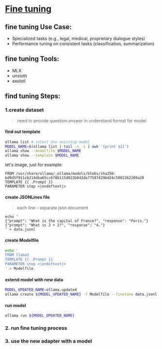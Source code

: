 # [Fine tuning](./ai-tools-fine-tuning.md)

## fine tuning Use Case:
* Specialized tasks (e.g., legal, medical, proprietary dialogue styles)
* Performance tuning on consistent tasks (classification, summarization)

## fine tuning Tools:
* MLX
* unsloth
* axolotl

## find tuning Steps:
### 1.create dataset 
> need to provide question:answer in understand format for model 
#### find out template
```sh
ollama list # select one existing model 
MODEL_NAME=$(ollama list | tail -n -1 | awk '{print $1}')
ollama show --modelfile $MODEL_NAME
ollama show --template $MODEL_NAME
```
let's image, just for example:
```docker
FROM /usr/share/ollama/.ollama/models/blobs/sha256-bd9d5f911cb214dba65cc678b115d022b042da77507429bd24c5082262209a20
TEMPLATE {{ .Prompt }}
PARAMETER stop <|endoftext|>
```

#### create JSONLines file
> each line - separate json document 
```json:data.jsonl
echo '
{"prompt": "What is the capital of France?", "response": "Paris."}
{"prompt": "What is 2 + 2?", "response": "4."}
' > data.jsonl
```

#### create Modelfile
```sh
echo '
FROM llama3
TEMPLATE {{ .Prompt }}
PARAMETER stop <|endoftext|>
' > Modelfile
```

#### extend model with new data
```sh
MODEL_UPDATED_NAME=ollama.updated
ollama create ${MODEL_UPDATED_NAME} -f Modelfile --finetune data.jsonl
```

#### run model 
```sh
ollama run ${MODEL_UPDATED_NAME}
```

### 2. run fine tuning process
### 3. use the new adapter with a model
